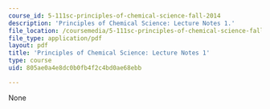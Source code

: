 ```yaml
---
course_id: 5-111sc-principles-of-chemical-science-fall-2014
description: 'Principles of Chemical Science: Lecture Notes 1.'
file_location: /coursemedia/5-111sc-principles-of-chemical-science-fall-2014/805ae0a4e8dc0b0fb4f2c4bd0ae68ebb_MIT5_111F14_Lec1.pdf
file_type: application/pdf
layout: pdf
title: 'Principles of Chemical Science: Lecture Notes 1'
type: course
uid: 805ae0a4e8dc0b0fb4f2c4bd0ae68ebb

---
```

None